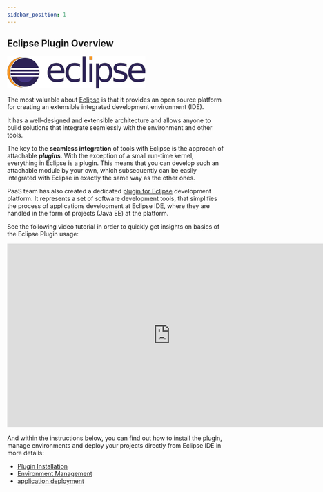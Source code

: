 ```yaml
---
sidebar_position: 1
---
```


## Eclipse Plugin Overview

<div style={{
    display: 'grid',
    gridTemplateColumns: '0.15fr 1fr',
    gap: '10px'
}}>
<div>
<div style={{
    display: 'flex',
    alignItems: 'center',
    justifyContent: 'cetner',
}}>

![Locale Dropdown](./img/EclipsePluginManual/1.png)

</div>
</div>
<div>

The most valuable about [Eclipse](https://www.eclipse.org/) is that it provides an open source platform for creating an extensible integrated development environment (IDE).

</div>
</div>

It has a well-designed and extensible architecture and allows anyone to build solutions that integrate seamlessly with the environment and other tools.

The key to the **seamless integration** of tools with Eclipse is the approach of attachable **_plugins_**. With the exception of a small run-time kernel, everything in Eclipse is a plugin. This means that you can develop such an attachable module by your own, which subsequently can be easily integrated with Eclipse in exactly the same way as the other ones.

PaaS team has also created a dedicated [plugin for Eclipse](https://marketplace.eclipse.org/content/jelastic-paas-plugin) development platform. It represents a set of software development tools, that simplifies the process of applications development at Eclipse IDE, where they are handled in the form of projects (Java EE) at the platform.

See the following video tutorial in order to quickly get insights on basics of the Eclipse Plugin usage:

<iframe width="756" height="425" src="https://www.youtube.com/embed/AzLxdadJtx4" title="Eclipse IDE plug-in for Jelastic PaaS hosting" frameborder="0" allow="accelerometer; autoplay; clipboard-write; encrypted-media; gyroscope; picture-in-picture; web-share" allowfullscreen></iframe>

And within the instructions below, you can find out how to install the plugin, manage environments and deploy your projects directly from Eclipse IDE in more details:

- [Plugin Installation](/docs/Deployment%20Tools/Plugins/Eclipse%20Plugin/Eclipse%20Plugin%20Installation)
- [Environment Management](/docs/Deployment%20Tools/Plugins/Eclipse%20Plugin/Environment%20Management)
- [application deployment](/docs/Deployment%20Tools/Plugins/Eclipse%20Plugin/Application%20Deployment)
